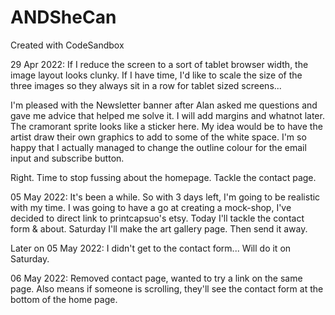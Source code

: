 # ANDSheCan

Created with CodeSandbox

29 Apr 2022:
If I reduce the screen to a sort of tablet browser width, the image layout looks clunky. If I have time, I'd like to scale the size of the three images so they always sit in a row for tablet sized screens...

I'm pleased with the Newsletter banner after Alan asked me questions and gave me advice that helped me solve it. I will add margins and whatnot later. The cramorant sprite looks like a sticker here. My idea would be to have the artist draw their own graphics to add to some of the white space. I'm so happy that I actually managed to change the outline colour for the email input and subscribe button.

Right. Time to stop fussing about the homepage. Tackle the contact page.

05 May 2022:
It's been a while. So with 3 days left, I'm going to be realistic with my time. I was going to have a go at creating a mock-shop, I've decided to direct link to printcapsuo's etsy. Today I'll tackle the contact form & about. Saturday I'll make the art gallery page. Then send it away.

Later on 05 May 2022:
I didn't get to the contact form... Will do it on Saturday.

06 May 2022:
Removed contact page, wanted to try a link on the same page. Also means if someone is scrolling, they'll see the contact form at the bottom of the home page.
